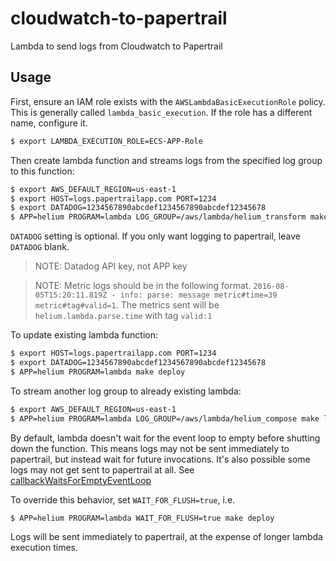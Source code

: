 # cloudwatch-to-papertrail
Lambda to send logs from Cloudwatch to Papertrail

## Usage

First, ensure an IAM role exists with the `AWSLambdaBasicExecutionRole` policy.
This is generally called  `lambda_basic_execution`.
If the role has a different name, configure it.

```bash
$ export LAMBDA_EXECUTION_ROLE=ECS-APP-Role
```

Then create lambda function and streams logs from the specified log group to this function:

```bash
$ export AWS_DEFAULT_REGION=us-east-1
$ export HOST=logs.papertrailapp.com PORT=1234
$ export DATADOG=1234567890abcdef1234567890abcdef12345678
$ APP=helium PROGRAM=lambda LOG_GROUP=/aws/lambda/helium_transform make
```

`DATADOG` setting is optional.  If you only want logging to papertrail, leave `DATADOG` blank.

> NOTE: Datadog API key, not APP key

> NOTE: Metric logs should be in the following format. `2016-08-05T15:20:11.819Z - info: parse: message metric#time=39 metric#tag#valid=1`. The metrics sent will be `helium.lambda.parse.time` with tag `valid:1`

To update existing lambda function:

```bash
$ export HOST=logs.papertrailapp.com PORT=1234
$ export DATADOG=1234567890abcdef1234567890abcdef12345678
$ APP=helium PROGRAM=lambda make deploy
```

To stream another log group to already existing lambda:

```bash
$ export AWS_DEFAULT_REGION=us-east-1
$ APP=helium PROGRAM=lambda LOG_GROUP=/aws/lambda/helium_compose make log
```

By default, lambda doesn't wait for the event loop to empty before shutting down the function.
This means logs may not be sent immediately to papertrail, but instead wait for future
invocations.  It's also possible some logs may not get sent to papertrail at all. See
[callbackWaitsForEmptyEventLoop](http://docs.aws.amazon.com/lambda/latest/dg/nodejs-prog-model-context.html)

To override this behavior, set `WAIT_FOR_FLUSH=true`, i.e.
```bash
$ APP=helium PROGRAM=lambda WAIT_FOR_FLUSH=true make deploy
```

Logs will be sent immediately to papertrail, at the expense of longer lambda execution times.
